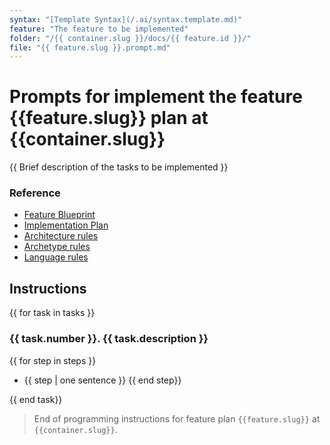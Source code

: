 ```yaml
---
syntax: "[Template Syntax](/.ai/syntax.template.md)"
feature: "The feature to be implemented"
folder: "/{{ container.slug }}/docs/{{ feature.id }}/"
file: "{{ feature.slug }}.prompt.md"
---
```


# Prompts for implement the feature {{feature.slug}} plan at {{container.slug}}

{{ Brief description of the tasks to be implemented }}

### Reference

<!--
  {{ containerFolder: /{{container.slug}} }}
  {{ folderRules: {{containerFolder}}/.ai/}}
  -->

- [Feature Blueprint](/docs/{{feature.slug}}.blueprint.md)
- [Implementation Plan]({{containerFolder}}/docs/{{feature.slug}}.plan.md)
- [Architecture rules]({{folderRules}}/{{container.architecture}}.architecture.rules.md)
- [Archetype rules]({{folderRules}}/{{container.archetype}}.archetype.rules.md)
- [Language rules]({{folderRules}}/{{container.language}}.language.rules.md)

<!--
  Read this documents to understand the feature requirements and the container rules.
  Ask the user if you don`t find any of the needed documents.
-->

## Instructions

<!--
  The feature plan is a list of ordered tasks.
  Each task needs a list of steps to be executed.
  Start with that list and then go deep inside each task.
-->

{{ for task in tasks }}

### {{ task.number }}. {{ task.description }}
<!-- 
  Elaborate 2-3 ways to implement the task.
  Choose the simplest one.
  Do not add any non specified behavior.
  Write the steps (ideally 3 to 7, never more than 9) to implement the task.
  Include the `file names`, `folder names`, and any other relevant information.
-->

{{ for step in steps }}
- {{ step | one sentence }}
{{ end step}}
<!--
  Review the task implementation steps.
  Make sure the steps are complete and cover all the task requirements.
  Reorder the steps if needed.
-->

{{ end task}}

<!--
  Review the whole plan steps.
  Make sure the plan is complete and cover all the feature requirements.
  Remove any redundant or not needed steps.
  Reorder the steps if needed.
-->

> End of programming instructions for feature plan `{{feature.slug}}` at `{{container.slug}}`.

